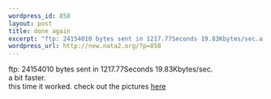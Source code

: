 ```yaml
--- 
wordpress_id: 858
layout: post
title: done again
excerpt: "ftp: 24154010 bytes sent in 1217.77Seconds 19.83Kbytes/sec.a bit faster. this time it worked. check out the pictures here"
wordpress_url: http://new.nata2.org/?p=858
---
```

ftp: 24154010 bytes sent in 1217.77Seconds 19.83Kbytes/sec.<br/>a bit faster. <Br>this time it worked. check out the pictures <a href="http://nata2.info/?path=pictures%2Fevents%2F2004%3A05%3A13_india">here</a>
